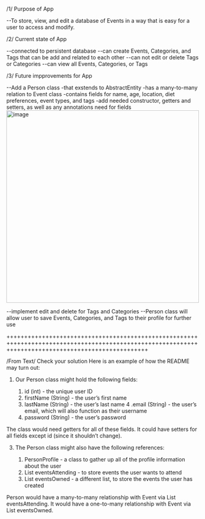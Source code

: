 /1/ Purpose of App

--To store, view, and edit a database of Events in a way that is easy for a user to access and modify.

/2/ Current state of App

--connected to persistent database
--can create Events, Categories, and Tags that can be add and related to each other
--can not edit or delete Tags or Categories
--can view all Events, Categories, or Tags


/3/ Future impprovements for App

--Add a Person class 
  -that exstends to AbstractEntity
  -has a many-to-many relation to Event class
  -contains fields for name, age, location, diet preferences, event types, and tags
  -add needed constructor, getters and setters, as well as any annotations need for fields
<img width="503" alt="image" src="https://github.com/chrimcha/CodingEventsJava/assets/147195321/eb242336-492d-47c6-a836-fe7f48bc20f0">

--implement edit and delete for Tags and Categories
--Person class will allow user to save Events, Categories, and Tags to their profile for further use

++++++++++++++++++++++++++++++++++++++++++++++++++++++++++++++++++++++++++++++++++++++++++++++++++++++++++++++++++++++++++++++++++++++++++++++++++++

/From Text/ Check your solution
Here is an example of how the README may turn out:

1. Our Person class might hold the following fields:
   
    1. id (int) - the unique user ID
    2. firstName (String) - the user’s first name
    3. lastName (String) - the user’s last name
    4 .email (String) - the user’s email, which will also function as their username
    5. password (String) - the user’s password
       
  The class would need getters for all of these fields.
  It could have setters for all fields except id (since it shouldn’t change).

3. The Person class might also have the following references:
   
    1. PersonProfile - a class to gather up all of the profile information about the user
    2. List<Events> eventsAttending - to store events the user wants to attend
    3. List<Events> eventsOwned - a different list, to store the events the user has created
       
  Person would have a many-to-many relationship with Event via List<Events> eventsAttending.
  It would have a one-to-many relationship with Event via List<Events> eventsOwned.
